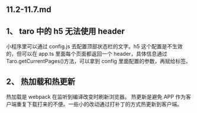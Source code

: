 ## 11.2-11.7.md

## 1、 taro 中的 h5 无法使用 header

小程序里可以通过 config.js 去配置顶部状态栏的文字。h5 这个配置是不生效的，但可以在 app.ts 里面每个页面都返回一个 header，具体信息通过 Taro.getCurrentPages()方法，可以拿到 config 里面配置的参数，再赋给<AtNavBar />标签。

## 2、 热加载和热更新

热加载是 webpack 在监听到编译改变时刷新浏览器。
热更新是避免 APP 作为客户端重复下载打来的不便。一些小的改动通过打补丁的方式热更新到客户端。
